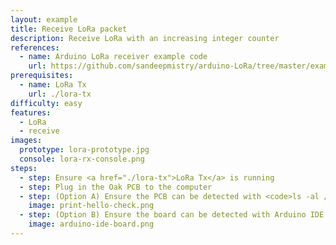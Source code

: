 ```yaml
---
layout: example
title: Receive LoRa packet
description: Receive LoRa with an increasing integer counter
references:
  - name: Arduino LoRa receiver example code
    url: https://github.com/sandeepmistry/arduino-LoRa/tree/master/examples/LoRaReceiver
prerequisites:
  - name: LoRa Tx
    url: ./lora-tx
difficulty: easy
features:
  - LoRa
  - receive
images:
  prototype: lora-prototype.jpg
  console: lora-rx-console.png
steps:
  - step: Ensure <a href="./lora-tx">LoRa Tx</a> is running
  - step: Plug in the Oak PCB to the computer
  - step: (Option A) Ensure the PCB can be detected with <code>ls -al /dev/cu.usbmodem</code> and <code>arduino-cli board list</code>. Run <code>make</code> to compile and upload the code to the board.
    image: print-hello-check.png
  - step: (Option B) Ensure the board can be detected with Arduino IDE. Compile and upload the code to the board.
    image: arduino-ide-board.png
---
```

